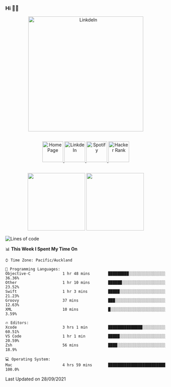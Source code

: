 ### Hi 👋🏻
<p align="center">
 <img alt="LinkdeIn" width="360px" src="https://media.giphy.com/media/fbyGEE9mlqDyE/giphy.gif?cid=ecf05e479e3sjlimgnu6742uu0i3fsxrozdeiq7ngv5qowed&rid=giphy.gif&ct=g" />
</p>

<p align="center">
<br/>
<a href="https://liguo.jiao.co.nz">
  <img alt="Home Page" width="65px" src="https://image.flaticon.com/icons/svg/725/725322.svg" />
</a>
<a href="https://www.linkedin.com/in/liguojiaouc">
  <img alt="LinkdeIn" width="65px" src="https://image.flaticon.com/icons/svg/725/725337.svg" />
</a>
<a href="https://open.spotify.com/user/1233857145?si=96fbba946f584236">
  <img alt="Spotify" width="65px" src="https://image.flaticon.com/icons/svg/725/725281.svg" />
</a>
<a href="https://www.hackerrank.com/iceman201">
  <img alt="Hacker Rank" width="65px" src="https://upload.wikimedia.org/wikipedia/commons/4/40/HackerRank_Icon-1000px.png" />
</a>
</p>

<p align="center">
<br/>
<img height="180px" src="https://github-readme-stats.vercel.app/api/top-langs/?username=iceman201&show_icons=true&layout=compact&theme=onedark&hide_border=true"/>
<img height="180px" src="https://github-readme-stats.vercel.app/api?username=iceman201&show_icons=true&count_private=true&theme=onedark&include_all_commits=true&hide_border=true"/>
</p>

<!--START_SECTION:waka-->
![Lines of code](https://img.shields.io/badge/From%20Hello%20World%20I%27ve%20Written-1.5%20million%20lines%20of%20code-blue)

📊 **This Week I Spent My Time On** 

```text
⌚︎ Time Zone: Pacific/Auckland

💬 Programming Languages: 
Objective-C              1 hr 48 mins        █████████░░░░░░░░░░░░░░░░   36.36% 
Other                    1 hr 10 mins        ██████░░░░░░░░░░░░░░░░░░░   23.52% 
Swift                    1 hr 3 mins         █████░░░░░░░░░░░░░░░░░░░░   21.23% 
Groovy                   37 mins             ███░░░░░░░░░░░░░░░░░░░░░░   12.63% 
XML                      10 mins             █░░░░░░░░░░░░░░░░░░░░░░░░   3.59%

🔥 Editors: 
Xcode                    3 hrs 1 min         ███████████████░░░░░░░░░░   60.51% 
VS Code                  1 hr 1 min          █████░░░░░░░░░░░░░░░░░░░░   20.59% 
Zsh                      56 mins             ████░░░░░░░░░░░░░░░░░░░░░   18.9%

💻 Operating System: 
Mac                      4 hrs 59 mins       █████████████████████████   100.0%

```


 Last Updated on 28/09/2021
<!--END_SECTION:waka-->

<!--
**iceman201/iceman201** is a ✨ _special_ ✨ repository because its `README.md` (this file) appears on your GitHub profile.

Here are some ideas to get you started:

- 🔭 I’m currently working on ...
- 🌱 I’m currently learning ...
- 👯 I’m looking to collaborate on ...
- 🤔 I’m looking for help with ...
- 💬 Ask me about ...
- 📫 How to reach me: ...
- 😄 Pronouns: ...
- ⚡ Fun fact: ...
-->
